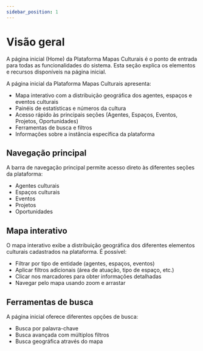 ```yaml
---
sidebar_position: 1
---
```


# Visão geral

A página inicial (Home) da Plataforma Mapas Culturais é o ponto de entrada para todas as funcionalidades do sistema. Esta seção explica os elementos e recursos disponíveis na página inicial.

A página inicial da Plataforma Mapas Culturais apresenta:

- Mapa interativo com a distribuição geográfica dos agentes, espaços e eventos culturais
- Painéis de estatísticas e números da cultura
- Acesso rápido às principais seções (Agentes, Espaços, Eventos, Projetos, Oportunidades)
- Ferramentas de busca e filtros
- Informações sobre a instância específica da plataforma

## Navegação principal

A barra de navegação principal permite acesso direto às diferentes seções da plataforma:

- Agentes culturais
- Espaços culturais
- Eventos
- Projetos
- Oportunidades

## Mapa interativo

O mapa interativo exibe a distribuição geográfica dos diferentes elementos culturais cadastrados na plataforma. É possível:

- Filtrar por tipo de entidade (agentes, espaços, eventos)
- Aplicar filtros adicionais (área de atuação, tipo de espaço, etc.)
- Clicar nos marcadores para obter informações detalhadas
- Navegar pelo mapa usando zoom e arrastar

## Ferramentas de busca

A página inicial oferece diferentes opções de busca:

- Busca por palavra-chave
- Busca avançada com múltiplos filtros
- Busca geográfica através do mapa

